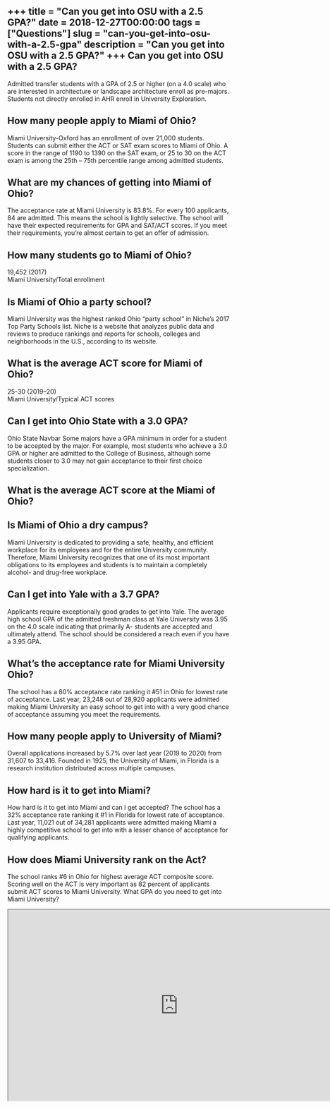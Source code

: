 +++
title = "Can you get into OSU with a 2.5 GPA?"
date = 2018-12-27T00:00:00
tags = ["Questions"]
slug = "can-you-get-into-osu-with-a-2.5-gpa"
description = "Can you get into OSU with a 2.5 GPA?"
+++
Can you get into OSU with a 2.5 GPA?
------------------------------------

Admitted transfer students with a GPA of 2.5 or higher (on a 4.0 scale) who are interested in architecture or landscape architecture enroll as pre-majors. Students not directly enrolled in AHR enroll in University Exploration.

How many people apply to Miami of Ohio?
---------------------------------------

Miami University-Oxford has an enrollment of over 21,000 students. Students can submit either the ACT or SAT exam scores to Miami of Ohio. A score in the range of 1190 to 1390 on the SAT exam, or 25 to 30 on the ACT exam is among the 25th – 75th percentile range among admitted students.

What are my chances of getting into Miami of Ohio?
--------------------------------------------------

The acceptance rate at Miami University is 83.8%. For every 100 applicants, 84 are admitted. This means the school is lightly selective. The school will have their expected requirements for GPA and SAT/ACT scores. If you meet their requirements, you’re almost certain to get an offer of admission.

How many students go to Miami of Ohio?
--------------------------------------

19,452 (2017)  
Miami University/Total enrollment

Is Miami of Ohio a party school?
--------------------------------

Miami University was the highest ranked Ohio “party school” in Niche’s 2017 Top Party Schools list. Niche is a website that analyzes public data and reviews to produce rankings and reports for schools, colleges and neighborhoods in the U.S., according to its website.

What is the average ACT score for Miami of Ohio?
------------------------------------------------

25-30 (2019–20)  
Miami University/Typical ACT scores

Can I get into Ohio State with a 3.0 GPA?
-----------------------------------------

Ohio State Navbar Some majors have a GPA minimum in order for a student to be accepted by the major. For example, most students who achieve a 3.0 GPA or higher are admitted to the College of Business, although some students closer to 3.0 may not gain acceptance to their first choice specialization.

What is the average ACT score at the Miami of Ohio?
---------------------------------------------------

Is Miami of Ohio a dry campus?
------------------------------

Miami University is dedicated to providing a safe, healthy, and efficient workplace for its employees and for the entire University community. Therefore, Miami University recognizes that one of its most important obligations to its employees and students is to maintain a completely alcohol- and drug-free workplace.

Can I get into Yale with a 3.7 GPA?
-----------------------------------

Applicants require exceptionally good grades to get into Yale. The average high school GPA of the admitted freshman class at Yale University was 3.95 on the 4.0 scale indicating that primarily A- students are accepted and ultimately attend. The school should be considered a reach even if you have a 3.95 GPA.

What’s the acceptance rate for Miami University Ohio?
-----------------------------------------------------

The school has a 80% acceptance rate ranking it #51 in Ohio for lowest rate of acceptance. Last year, 23,248 out of 28,920 applicants were admitted making Miami University an easy school to get into with a very good chance of acceptance assuming you meet the requirements.

How many people apply to University of Miami?
---------------------------------------------

Overall applications increased by 5.7% over last year (2019 to 2020) from 31,607 to 33,416. Founded in 1925, the University of Miami, in Florida is a research institution distributed across multiple campuses.

How hard is it to get into Miami?
---------------------------------

How hard is it to get into Miami and can I get accepted? The school has a 32% acceptance rate ranking it #1 in Florida for lowest rate of acceptance. Last year, 11,021 out of 34,281 applicants were admitted making Miami a highly competitive school to get into with a lesser chance of acceptance for qualifying applicants.

How does Miami University rank on the Act?
------------------------------------------

The school ranks #6 in Ohio for highest average ACT composite score. Scoring well on the ACT is very important as 82 percent of applicants submit ACT scores to Miami University. What GPA do you need to get into Miami University?

<iframe allow="accelerometer; autoplay; clipboard-write; encrypted-media; gyroscope; picture-in-picture" allowfullscreen="" class="__youtube_prefs__  epyt-is-override  no-lazyload" data-no-lazy="1" data-origheight="433" data-origwidth="770" data-skipgform_ajax_framebjll="" height="433" id="_ytid_66849" loading="lazy" src="https://www.youtube.com/embed/Z79Ev5t7bQw?enablejsapi=1&autoplay=0&cc_load_policy=0&cc_lang_pref=&iv_load_policy=1&loop=0&modestbranding=0&rel=1&fs=1&playsinline=0&autohide=2&theme=dark&color=red&controls=1&" title="YouTube player" width="770"></iframe>
